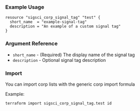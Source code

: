 ### Example Usage

```hcl-terraform
resource "sigsci_corp_signal_tag" "test" {
  short_name  = "example-signal-tag"
  description = "An example of a custom signal tag"
}
```

### Argument Reference
 - `short_name` - (Required) The display name of the signal tag
 - `description` -  Optional signal tag description
 
 ### Import
You can import corp lists with the generic corp import formula
 
Example:
```shell script
terraform import sigsci_corp_signal_tag.test id
```